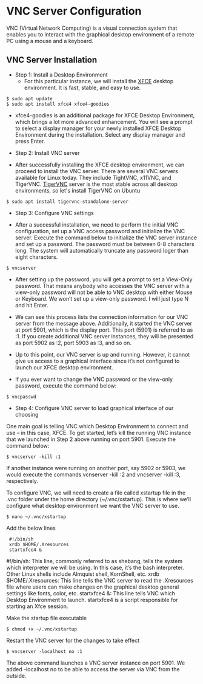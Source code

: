 # VNC Server Configuration
VNC (Virtual Network Computing) is a visual connection system that enables you to interact with the graphical desktop environment of a remote PC using a mouse and a keyboard.

## VNC Server Installation ##
* Step 1: Install a Desktop Environment
   - For this particular instance, we will install the [XFCE](https://xfce.org/) desktop environment. It is fast, stable, and easy to use.

```
$ sudo apt update 
$ sudo apt install xfce4 xfce4-goodies
```

  - xfce4-goodies is an additional package for XFCE Desktop Environment, which brings a lot more advanced enhancement. You will see a prompt to select a display manager for your newly installed XFCE Desktop Environment during the installation. Select any display manager and press Enter.

* Step 2: Install VNC server 
- After successfully installing the XFCE desktop environment, we can proceed to install the VNC server. There are several VNC servers available for Linux today. They include TightVNC, x11VNC, and TigerVNC. [TigerVNC](https://tigervnc.org/) server is the most stable across all desktop environments, so let's install TigerVNC on Ubuntu

```
$ sudo apt install tigervnc-standalone-server
```

* Step 3: Configure VNC settings 
- After a successful installation, we need to perform the initial VNC configuration, set up a VNC access password and initialize the VNC server. Execute the command below to initialize the VNC server instance and set up a password. The password must be between 6-8 characters long. The system will automatically truncate any password loger than eight characters.

```
$ vncserver
```

- After setting up the password, you will get a prompt to set a View-Only password. That means anybody who accesses the VNC server with a view-only password will not be able to VNC desktop with either Mouse or Keyboard. We won’t set up a view-only password. I will just type N and hit Enter.

- We can see this process lists the connection information for our VNC server from the message above. Additionally, it started the VNC server at port 5901, which is the display port. This port (5901) is referred to as :1. If you create additional VNC server instances, they will be presented as port 5902 as :2, port 5903 as :3, and so on.
- Up to this point, our VNC server is up and running. However, it cannot give us access to a graphical interface since it’s not configured to launch our XFCE desktop environment.

- If you ever want to change the VNC password or the view-only password, execute the command below:

```
$ vncpasswd
```

* Step 4: Configure VNC server to load graphical interface of our choosing

One main goal is telling VNC which Desktop Environment to connect and use – in this case, XFCE. To get started, let’s kill the running VNC instance that we launched in Step 2 above running on port 5901. Execute the command below:

```
$ vncserver -kill :1
```

If another instance were running on another port, say 5902 or 5903, we would execute the commands vcnserver -kill :2 and vncserver -kill :3, respectively.

To configure VNC, we will need to create a file called xstartup file in the .vnc folder under the home directory (~/.vnc/xstartup). This is where we’ll configure what desktop environment we want the VNC server to use.

```
$ nano ~/.vnc/xstartup
```

Add the below lines

```
 #!/bin/sh
 xrdb $HOME/.Xresources
 startxfce4 &
```

#!/bin/sh: This line, commonly referred to as shebang, tells the system which interpreter we will be using. In this case, it’s the bash interpreter. Other Linux shells include Almquist shell, KornShell, etc.
xrdb $HOME/.Xresources: This line tells the VNC server to read the .Xresources file where users can make changes on the graphical desktop general settings like fonts, color, etc.
startxfce4 &: This line tells VNC which Desktop Environment to launch. startxfce4 is a script responsible for starting an Xfce session.

Make the startup file executable

```
$ chmod +x ~/.vnc/xstartup
```

Restart the VNC server for the changes to take effect

```
$ vncserver -localhost no :1
```

The above command launches a VNC server instance on port 5901. We added -localhost no to be able to access the server via VNC from the outside.
